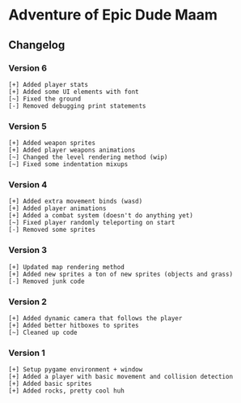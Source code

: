 # Adventure of Epic Dude Maam

## Changelog

### Version 6

```
[+] Added player stats
[+] Added some UI elements with font
[~] Fixed the ground
[-] Removed debugging print statements
```

### Version 5

```
[+] Added weapon sprites
[+] Added player weapons animations
[~] Changed the level rendering method (wip)
[~] Fixed some indentation mixups
```

### Version 4

```
[+] Added extra movement binds (wasd)
[+] Added player animations
[+] Added a combat system (doesn't do anything yet)
[~] Fixed player randomly teleporting on start
[-] Removed some sprites
```

### Version 3

```
[+] Updated map rendering method
[+] Added new sprites a ton of new sprites (objects and grass)
[-] Removed junk code
```

### Version 2

```
[+] Added dynamic camera that follows the player
[+] Added better hitboxes to sprites
[~] Cleaned up code
```

### Version 1

```
[+] Setup pygame environment + window
[+] Added a player with basic movement and collision detection
[+] Added basic sprites
[+] Added rocks, pretty cool huh
```
